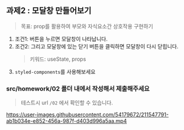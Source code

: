 ## 과제2 : 모달창 만들어보기

> 목표: prop를 활용하여 부모와 자식요소간 상호작용 구현하기

1. 조건1: 버튼을 누르면 모달창이 나타납니다.
2. 조건2: 그리고 모달창에 있는 닫기 버튼을 클릭하면 모달창이 다시 닫힙니다.
   > 키워드: useState, props
3. `styled-components`를 사용해보세요

### src/homework/02 폴더 내에서 작성해서 제출해주세요

> 테스트시 url `/02` 에서 확인할 수 있습니다.


https://user-images.githubusercontent.com/54179672/211547791-ab1b034e-e852-456a-987f-d403d996a5aa.mp4

